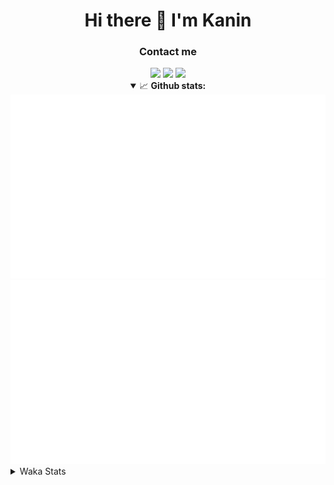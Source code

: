 <div align="center">
 <h1>Hi there 👋 I'm Kanin</h1>
 <h3>Contact me</h3>
 <a href="mailto:im@kanin.dev"><img src="https://img.shields.io/badge/gmail-%23D14836.svg?&style=for-the-badge&logo=gmail&logoColor=white"/></a>
 <a href="https://twitter.com/KaninDev"><img src="https://img.shields.io/badge/twitter-%231DA1F2.svg?&style=for-the-badge&logo=twitter&logoColor=white"/></a>
 <a href="https://www.linkedin.com/in/KaninDev"><img src="https://img.shields.io/badge/linkedin-%230077B5.svg?&style=for-the-badge&logo=linkedin&logoColor=white"/></a>
<details open>
  <summary>📈 <b>Github stats:</b></summary>
  <img src="https://github.com/Kanin/Kanin/blob/master/scripts/GitHubStats/generated/overview.svg"/>
  <img src="https://github.com/Kanin/Kanin/blob/master/scripts/GitHubStats/generated/languages.svg"/>
</details>
</div>

<details>
 <summary>Waka Stats</summary>

<!--START_SECTION:waka-->
![Profile Views](http://img.shields.io/badge/Profile%20Views-16-blue)

![Lines of code](https://img.shields.io/badge/From%20Hello%20World%20I%27ve%20Written-29329%20lines%20of%20code-blue)

**🐱 My Github Data** 

> 🏆 303 Contributions in the Year 2021
 > 
> 📦 51.8 kB Used in Github's Storage 
 > 
> 🚫 Not Opted to Hire
 > 
> 📜 11 Public Repositories 
 > 
> 🔑 5 Private Repositories  
 > 
**I'm an Early 🐤** 

```text
🌞 Morning    99 commits     ████░░░░░░░░░░░░░░░░░░░░░   16.23% 
🌆 Daytime    224 commits    █████████░░░░░░░░░░░░░░░░   36.72% 
🌃 Evening    147 commits    ██████░░░░░░░░░░░░░░░░░░░   24.1% 
🌙 Night      140 commits    █████░░░░░░░░░░░░░░░░░░░░   22.95%

```
📅 **I'm Most Productive on Monday** 

```text
Monday       110 commits    ████░░░░░░░░░░░░░░░░░░░░░   18.03% 
Tuesday      86 commits     ███░░░░░░░░░░░░░░░░░░░░░░   14.1% 
Wednesday    91 commits     ███░░░░░░░░░░░░░░░░░░░░░░   14.92% 
Thursday     86 commits     ███░░░░░░░░░░░░░░░░░░░░░░   14.1% 
Friday       82 commits     ███░░░░░░░░░░░░░░░░░░░░░░   13.44% 
Saturday     54 commits     ██░░░░░░░░░░░░░░░░░░░░░░░   8.85% 
Sunday       101 commits    ████░░░░░░░░░░░░░░░░░░░░░   16.56%

```


📊 **This Week I Spent My Time On** 

```text
⌚︎ Time Zone: America/New_York

💬 Programming Languages: 
Python                   12 hrs 48 mins      ██████████████████████░░░   90.15% 
SCSS                     22 mins             ░░░░░░░░░░░░░░░░░░░░░░░░░   2.64% 
virtualenv               16 mins             ░░░░░░░░░░░░░░░░░░░░░░░░░   1.95% 
YAML                     12 mins             ░░░░░░░░░░░░░░░░░░░░░░░░░   1.43% 
JSON                     12 mins             ░░░░░░░░░░░░░░░░░░░░░░░░░   1.42%

🔥 Editors: 
PyCharm                  13 hrs 33 mins      ███████████████████████░░   95.38% 
IntelliJ                 39 mins             █░░░░░░░░░░░░░░░░░░░░░░░░   4.62%

🐱‍💻 Projects: 
TomsBot                  12 hrs 11 mins      █████████████████████░░░░   85.8% 
Naila.py                 1 hr 16 mins        ██░░░░░░░░░░░░░░░░░░░░░░░   8.96% 
Kanin                    22 mins             ░░░░░░░░░░░░░░░░░░░░░░░░░   2.64% 
Discord-chat-replica     16 mins             ░░░░░░░░░░░░░░░░░░░░░░░░░   1.98% 
DenBot                   2 mins              ░░░░░░░░░░░░░░░░░░░░░░░░░   0.35%

💻 Operating System: 
Linux                    14 hrs 13 mins      █████████████████████████   100.0%

```

**I Mostly Code in Python** 

```text
Python                   21 repos            ███████████████████░░░░░░   77.78% 
JavaScript               3 repos             ██░░░░░░░░░░░░░░░░░░░░░░░   11.11% 
Kotlin                   1 repo              █░░░░░░░░░░░░░░░░░░░░░░░░   3.7% 
HTML                     1 repo              █░░░░░░░░░░░░░░░░░░░░░░░░   3.7% 
Java                     1 repo              █░░░░░░░░░░░░░░░░░░░░░░░░   3.7%

```


**Timeline**

![Chart not found](https://raw.githubusercontent.com/Kanin/Kanin/master/charts/bar_graph.png) 


 Last Updated on 17/07/2021
<!--END_SECTION:waka-->
</details>
